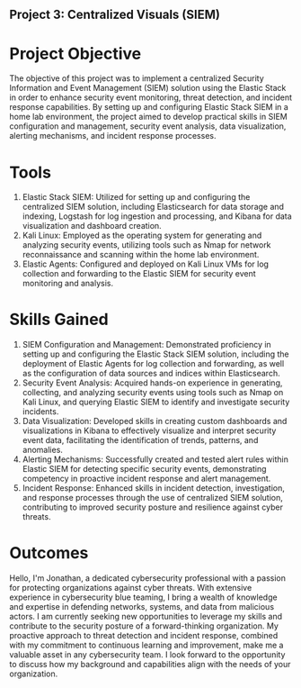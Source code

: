 ## Project 3: Centralized Visuals (SIEM)

# Project Objective
The objective of this project was to implement a centralized Security Information and Event Management (SIEM) solution using the Elastic Stack in order to enhance security event monitoring, threat detection, and incident response capabilities. By setting up and configuring Elastic Stack SIEM in a home lab environment, the project aimed to develop practical skills in SIEM configuration and management, security event analysis, data visualization, alerting mechanisms, and incident response processes.

# Tools
1. Elastic Stack SIEM: Utilized for setting up and configuring the centralized SIEM solution, including Elasticsearch for data storage and indexing, Logstash for log ingestion and processing, and Kibana for data visualization and dashboard creation.
2. Kali Linux: Employed as the operating system for generating and analyzing security events, utilizing tools such as Nmap for network reconnaissance and scanning within the home lab environment.
3. Elastic Agents: Configured and deployed on Kali Linux VMs for log collection and forwarding to the Elastic SIEM for security event monitoring and analysis.

# Skills Gained
1. SIEM Configuration and Management: Demonstrated proficiency in setting up and configuring the Elastic Stack SIEM solution, including the deployment of Elastic Agents for log collection and forwarding, as well as the configuration of data sources and indices within Elasticsearch.
2. Security Event Analysis: Acquired hands-on experience in generating, collecting, and analyzing security events using tools such as Nmap on Kali Linux, and querying Elastic SIEM to identify and investigate security incidents.
3. Data Visualization: Developed skills in creating custom dashboards and visualizations in Kibana to effectively visualize and interpret security event data, facilitating the identification of trends, patterns, and anomalies.
4. Alerting Mechanisms: Successfully created and tested alert rules within Elastic SIEM for detecting specific security events, demonstrating competency in proactive incident response and alert management.
5. Incident Response: Enhanced skills in incident detection, investigation, and response processes through the use of centralized SIEM solution, contributing to improved security posture and resilience against cyber threats.

# Outcomes
Hello, I'm Jonathan, a dedicated cybersecurity professional with a passion for protecting organizations against cyber threats. With extensive experience in cybersecurity blue teaming, I bring a wealth of knowledge and expertise in defending networks, systems, and data from malicious actors. I am currently seeking new opportunities to leverage my skills and contribute to the security posture of a forward-thinking organization. My proactive approach to threat detection and incident response, combined with my commitment to continuous learning and improvement, make me a valuable asset in any cybersecurity team. I look forward to the opportunity to discuss how my background and capabilities align with the needs of your organization.